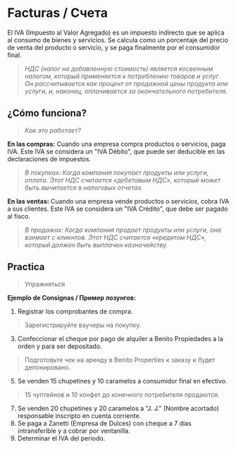 #  Facturas / Счета
El IVA (Impuesto al Valor Agregado) es un impuesto indirecto que se aplica al consumo de bienes y servicios. Se calcula como un porcentaje del precio de venta del producto o servicio, y se paga finalmente por el consumidor final.
>*НДС (налог на добавленную стоимость) является косвенным налогом, который применяется к потреблению товаров и услуг. Он рассчитывается как процент от продажной цены продукта или услуги, и, наконец, оплачивается за окончательного потребителя.*
## ¿Cómo funciona?
>*Как это работает?*

**En las compras:** Cuando una empresa compra productos o servicios, paga IVA. Este IVA se considera un "IVA Débito", que puede ser deducible en las declaraciones de impuestos.
>*В покупках: Когда компания покупает продукты или услуги, оплата. Этот НДС считается «дебетовым НДС», который может быть вычитается в налоговых отчетах.*

**En las ventas:** Cuando una empresa vende productos o servicios, cobra IVA a sus clientes. Este IVA se considera un "IVA Crédito", que debe ser pagado al fisco.
>*В продажах: Когда компания продает продукты или услуги, она взимает с клиентов. Этот НДС считается «кредитом НДС», который должен быть выплачен казначейству.*
## Practica
>Упражняться

**Ejemplo de Consignas / Пример лозунгов:**
1. Registrar los comprobantes de compra.
>Зарегистрируйте ваучеры на покупку.
3. Confeccionar el cheque por pago de alquiler a Benito Propiedades a la orden y para ser depositado.
>Подготовьте чек на аренду в Benito Properties к заказу и будет депонировано.
5. Se venden 15 chupetines y 10 caramelos a consumidor final en efectivo.
>15 чуптейнов и 10 конфет до конечного потребителя продаются.
7. Se venden 20 chupetines y 20 caramelos a "J. J." (Nombre acortado) responsable inscripto en cuenta corriente.
8. Se paga a Zanetti (Empresa de Dulces) con cheque a 7 días intransferible y a cobrar por ventanilla.
9. Determinar el IVA del periodo.